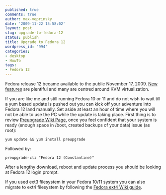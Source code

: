 ```yaml
---
published: true
comments: true
author: max-veprinsky
date: '2009-11-22 15:58:02'
layout: post
slug: upgrade-to-fedora-12
status: publish
title: Upgrade to Fedora 12
wordpress_id: '994'
categories:
- desktop
- HowTo
tags:
- Fedora 12
---
```


Fedora release 12 became available to the public November 17, 2009. [New features](http://fedoraproject.org/wiki/Releases/12/FeatureList) are plentiful and many are centred around KVM virtualization.

If you are like me and still running Fedora 10 or 11 and do not wish to wait till a yum based update is pushed out you can kick off your adventure into Fedora 12 land manually. Set aside at least an hour of time where you will not be able to use the PC while the update is taking place. First thing is to review [Preupgrade Wiki Page](http://fedoraproject.org/wiki/PreUpgrade), once you feel confident that your system is ready (enough space in /boot, created backups of your data) issue (as root):
```
yum update && yum install preupgrade
```
Followed by:
```
preupgrade-cli "Fedora 12 (Constantine)"
```
After a lengthy download, reboot and update process you should be looking at Fedora 12 login prompt. 

If you used ext3 filesystem in your Fedora 10/11 system you can also migrate to ext4 filesystem by following the [Fedora ext4 Wiki guide](https://fedoraproject.org/wiki/Ext4_in_Fedora_11).
